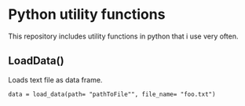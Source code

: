 # Python utility functions
This repository includes utility functions in python that i use very often.

## LoadData()
Loads text file as data frame.

```
data = load_data(path= "pathToFile"", file_name= "foo.txt")
```

